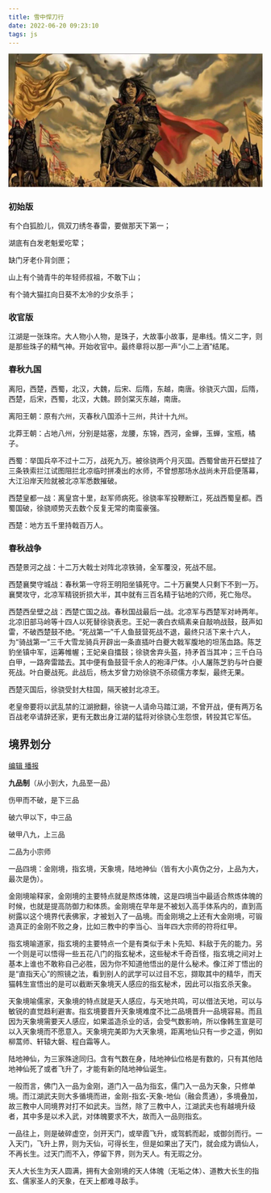```yaml
---
title: 雪中悍刀行
date: 2022-06-20 09:23:10
tags: js
---
```

![](imgs/hello-world/0df431adcbef76091bf6bb1c23dda3cc7dd99eb7.jpg)

### 初始版

有个白狐脸儿，佩双刀绣冬春雷，要做那天下第一；

湖底有白发老魁爱吃荤；

缺门牙老仆背剑匣；

山上有个骑青牛的年轻师叔祖，不敢下山；

有个骑大猫扛向日葵不太冷的少女杀手；

<!--more-->
### 收官版

江湖是一张珠帘。大人物小人物，是珠子，大故事小故事，是串线。情义二字，则是那些珠子的精气神。开始收官中。最终章将以那一声“小二上酒”结尾。

### 春秋九国

离阳，西楚，西蜀，北汉，大魏，后宋、后隋，东越，南唐。徐骁灭六国，后隋，西楚，后宋，西蜀，北汉，大魏。顾剑棠灭东越，南唐。

离阳王朝：原有六州，灭春秋八国添十三州，共计十九州。

北莽王朝：占地八州，分别是姑塞，龙腰，东锦，西河，金蝉，玉蝉，宝瓶，橘子。

西蜀：举国兵卒不过十二万，战死九万。被徐骁两个月灭国。西蜀曾凿开石壁挂了三条铁索拦江试图阻拦北凉临时拼凑出的水师，不曾想那场水战尚未开启便落幕，大江沿岸天险就被北凉军悉数摧破。

西楚皇都一战：离皇宫十里，赵军师病死。徐骁率军投鞭断江，死战西蜀皇都。西蜀国破，徐骁顺势灭去数个反复无常的南蛮豪强。

西楚：地方五千里持戟百万人。

### 春秋战争

西楚景河之战：十二万大戟士对阵北凉铁骑，全军覆没，死战不屈。

西楚襄樊守城战：春秋第一守将王明阳坐镇死守。二十万襄樊人只剩下不到一万。襄樊攻守，北凉军精锐折损大半，其中就有三百名精于钻地的穴师，死亡殆尽。

西楚西垒壁之战：西楚亡国之战。春秋国战最后一战。北凉军与西楚军对峙两年。北凉旧部马岭等十四人以死替徐骁表忠。王妃一袭白衣缟素亲自敲响战鼓，鼓声如雷，不破西楚鼓不绝。“死战第一”千人鱼鼓营死战不退，最终只活下来十六人，为“骑战第一”三千大雪龙骑兵开辟出一条直插叶白夔大戟军腹地的坦荡血路。陈芝豹坐镇中军，运筹帷幄；王妃亲自擂鼓；徐骁舍弃头盔，持矛首当其冲；三千白马白甲，一路奔雷踏去。其中便有鱼鼓营千余人的袍泽尸体。小人屠陈芝豹与叶白夔死战。叶白夔战死。此战后，杨太岁曾力劝徐骁不杀硕儒方孝梨，最终无果。

西楚灭国后，徐骁受封大柱国，隔天被封北凉王。

老皇帝要将以武乱禁的江湖掀翻，徐骁一人请命马踏江湖，不曾开战，便有两万名百战老卒请辞还家，更有无数出身江湖的猛将对徐骁心生怨恨，转投其它军伍。

## 境界划分

[编辑](javascript:;)[ 播报](javascript:;)

**九品制**（从小到大，九品至一品）

伤甲而不破，是下三品

破六甲以下，中三品

破甲八九，上三品

二品为小宗师

一品四境：金刚境，指玄境，天象境，陆地神仙（皆有大小真伪之分，上品为大，最次是伪）。

金刚境喻释家，金刚境的主要特点就是熬炼体魄，这是四境当中最适合熬炼体魄的时候，也就是提高防御力和体质。金刚境在早年是不被划入高手体系内的，直到高树露以这个境界代表佛家，才被划入了一品境。而金刚境之上还有大金刚境，可锻造真正的金刚不败之身，比如三教中的李当心、当年四大宗师的符将红甲。

指玄境喻道家，指玄境的主要特点一个是有类似于未卜先知、料敌于先的能力。另一个则是可以悟得一些五花八门的指玄秘术，这些秘术千奇百怪，指玄境之间对上基本上谁也不敢称自己必胜，因为你不知道他悟出的是什么秘术。像江斧丁悟出的是“直指天心”的照镜之法，看到别人的武学可以过目不忘，撷取其中的精华，而天猫韩生宣悟出的是可以截断天象境天人感应的指玄秘术，因此可以指玄杀天象。

天象境喻儒家，天象境的特点就是天人感应，与天地共鸣，可以借法天地，可以与敏锐的直觉趋利避害。指玄境要晋升天象境难度不比二品境晋升一品境容易。而且因为天象境需要天人感应，如果滥造杀业的话，会受气数影响，所以像韩生宣是可以入天象境而不愿意入。天象境完美即为大天象境，距离地仙只有一步之遥，例如柳蒿师、轩辕大磐、程白霜等人。

陆地神仙，为三家殊途同归。含有气数在身，陆地神仙位格是有数的，只有其他陆地神仙死了或者飞升了，才能有新的陆地神仙诞生。

一般而言，佛门入一品为金刚，道门入一品为指玄，儒门入一品为天象，只修单境。而江湖武夫则大多循境而进，金刚-指玄-天象-地仙（融会贯通），多境叠加，故三教中人同境界对打不如武夫。当然，除了三教中人，江湖武夫也有越境升级者，其中多是以术入武，对体魄要求不大，故而入一品则指玄。

一品往上，则是破碎虚空，剑开天门，或举霞飞升，或驾鹤而起，或御剑而行。一入天门，飞升上界，则为天仙，可得长生，但是如果出了天门，就会成为谪仙人，不再长生。过天门而不入，停留下界，则为天人。有无瑕之分。

天人大长生为天人圆满，拥有大金刚境的天人体魄（无垢之体）、道教大长生的指玄、儒家圣人的天象，在天上都难寻敌手。